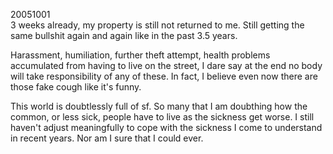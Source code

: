 20051001\
3 weeks already, my property is still not returned to me. Still getting the same bullshit again and again like in the past 3.5 years.

Harassment, humiliation, further theft attempt, health problems accumulated from having to live on the street, I dare say at the end no body will take responsibility of any of these. In fact, I believe even now there are those fake cough like it's funny.

This world is doubtlessly full of sf. So many that I am doubthing how the common, or less sick, people have to live as the sickness get worse. I still haven't adjust meaningfully to cope with the sickness I come to understand in recent years. Nor am I sure that I could ever.
